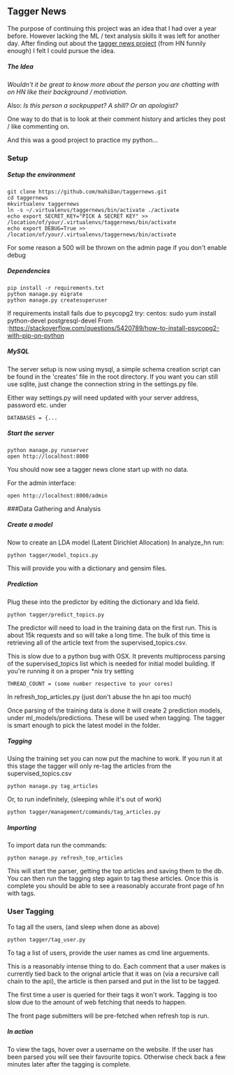 ## Tagger News

The purpose of continuing this project was an idea that I had over a year before.
However lacking the ML / text analysis skills it was left for another day. After finding out
about the [tagger news project](http://varianceexplained.org/programming/tagger-news/) (from HN funnily enough) I felt I could pursue the idea.
##### The Idea
*Wouldn't it be great to know more about the person you are chatting with on HN like their background / motiviation.*

Also: 
 *Is this person a sockpuppet? A shill? Or an apologist?*

One way to do that is to look at their comment history and articles they post / like commenting on.

And this was a good project to practice my python...
### Setup
##### Setup the environment
```
git clone https://github.com/mahiDan/taggernews.git
cd taggernews
mkvirtualenv taggernews
ln -s ~/.virtualenvs/taggernews/bin/activate ./activate
echo export SECRET_KEY="PICK A SECRET KEY" >> /location/of/your/.virtualenvs/taggernews/bin/activate
echo export DEBUG=True >> /location/of/your/.virtualenvs/taggernews/bin/activate
```
For some reason a 500 will be thrown on the admin page if you don't enable debug 

##### Dependencies
```
pip install -r requirements.txt
python manage.py migrate
python manage.py createsuperuser
```
If requirements install fails due to psycopg2 try:
centos: sudo yum install python-devel postgresql-devel
From :https://stackoverflow.com/questions/5420789/how-to-install-psycopg2-with-pip-on-python

##### MySQL
The server setup is now using mysql, a simple schema creation script can be found in the 'creates' file in the root directory.
If you want you can still use sqlite, just change the connection string in the settings.py file.

Either way settings.py will need updated with your server address, password etc. under
```
DATABASES = {...
```

##### Start the server
```
python manage.py runserver
open http://localhost:8000
```
You should now see a tagger news clone start up with no data.

For the admin interface:
```
open http://localhost:8000/admin
```

###Data Gathering and Analysis
##### Create a model
Now to create an LDA model (Latent Dirichlet Allocation)
In analyze_hn run:
```
python tagger/model_topics.py
```
This will provide you with a dictionary and gensim files.


##### Prediction
Plug these into the predictor by editing the dictionary and lda field.

```
python tagger/predict_topics.py
```

The predictor will need to load in the training data on the first run. 
This is about 15k requests and so will take a long time. The bulk of this time is 
retrieving all of the article text from the supervised_topics.csv.

This is slow due to a python bug with OSX.
It prevents multiprocess parsing of the supervised_topics list which is needed for initial model building.
If you're running it on a proper *nix try setting
```
THREAD_COUNT = (some number respective to your cores)
```
In refresh_top_articles.py (just don't abuse the hn api too much)

Once parsing of the training data is done it will create 2 prediction models, under ml_models/predictions. 
These will be used when tagging. The tagger is smart enough to pick the latest
model in the folder.


##### Tagging
Using the training set you can now put the machine to work. If you run it at
this stage the tagger will only re-tag the articles from the supervised_topics.csv
```
python manage.py tag_articles
```
Or, to run indefinitely, (sleeping while it's out of work)
```
python tagger/management/commands/tag_articles.py
```

##### Importing
To import data run the commands:
```
python manage.py refresh_top_articles
```
This will start the parser, getting the top articles and saving them to the db.
You can then run the tagging step again to tag these articles. Once this is complete
you should be able to see a reasonably accurate front page of hn with tags.

### User Tagging
To tag all the users, (and sleep when done as above)
```
python tagger/tag_user.py
```
To tag a list of users, provide the user names as cmd line arguements.

This is a reasonably intense thing to do. Each comment that a user makes 
is currently tied back to the orignal article that it was on (via a recursive call chain to the api),
the article is then parsed and put in the list to be tagged.

The first time a user is queried for their tags it won't work. Tagging is too
slow due to the amount of web fetching that needs to happen.

The front page submitters will be pre-fetched when refresh top is run.

##### In action
To view the tags, hover over a username on the website. If the user has been parsed you
will see their favourite topics. Otherwise check back a few minutes later after the tagging is complete.
